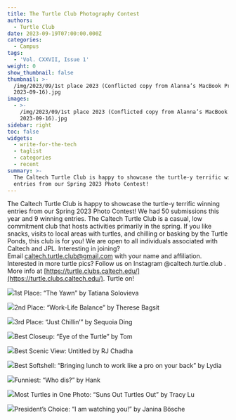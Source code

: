 ```yaml
---
title: The Turtle Club Photography Contest
authors:
  - Turtle Club
date: 2023-09-19T07:00:00.000Z
categories:
  - Campus
tags:
  - 'Vol. CXXVII, Issue 1'
weight: 0
show_thumbnail: false
thumbnail: >-
  /img/2023/09/1st place 2023 (Conflicted copy from Alanna’s MacBook Pro on
  2023-09-16).jpg
images:
  - >-
    /img/2023/09/1st place 2023 (Conflicted copy from Alanna’s MacBook Pro on
    2023-09-16).jpg
sidebar: right
toc: false
widgets:
  - write-for-the-tech
  - taglist
  - categories
  - recent
summary: >-
  The Caltech Turtle Club is happy to showcase the turtle-y terrific winning
  entries from our Spring 2023 Photo Contest!
---
```


The Caltech Turtle Club is happy to showcase the turtle-y terrific winning entries from our Spring 2023 Photo Contest! We had 50 submissions this year and 9 winning entries. The Caltech Turtle Club is a casual, low commitment club that hosts activities primarily in the spring. If you like snacks, visits to local areas with turtles, and chilling or basking by the Turtle Ponds, this club is for you! We are open to all individuals associated with Caltech and JPL. Interesting in joining? Email [caltech.turtle.club@gmail.com](mailto:caltech.turtle.club@gmail.com) with your name and affiliation. Interested in more turtle pics? Follow us on Instagram @caltech.turtle.club . More info at [https://turtle.clubs.caltech.edu/](https://turtle.clubs.caltech.edu/). Turtle on!

![](</img/2023/09/1st place 2023 (Conflicted copy from Alanna’s MacBook Pro on 2023-09-16).jpg>)1st Place: “The Yawn” by Tatiana Solovieva

![](</img/2023/09/2nd place 2023 (Conflicted copy from Alanna’s MacBook Pro on 2023-09-16).jpg>)2nd Place: “Work-Life Balance” by Therese Bagsit

![](</img/2023/09/3rd place (Conflicted copy from Alanna’s MacBook Pro on 2023-09-16).jpg>)3rd Place: “Just Chillin’” by Sequoia Ding

![](</img/2023/09/best closeup 2023.jpg>)Best Closeup: “Eye of the Turtle” by Tom

![](</img/2023/09/best scenic view 2023.jpg>)Best Scenic View: Untitled by RJ Chadha

![](</img/2023/09/best softshell 2023 (Conflicted copy from Alanna’s MacBook Pro on 2023-09-16).jpg>)Best Softshell: “Bringing lunch to work like a pro on your back” by Lydia

![](</img/2023/09/funniest 2023 (Conflicted copy from Alanna’s MacBook Pro on 2023-09-16).jpg>)Funniest: “Who dis?” by Hank

![](</img/2023/09/most turtles 2023.jpg>)Most Turtles in One Photo: “Suns Out Turtles Out” by Tracy Lu

![](</img/2023/09/presidents choice.jpg>)President’s Choice: “I am watching you!” by Janina Bösche
